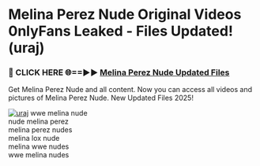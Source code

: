 # Melina Perez Nude Original Videos 0nlyFans Leaked - Files Updated! (uraj)

<h3>🔴 CLICK HERE 🌐==►► <a href="https://tinyurl.com/5h6xmrr3" rel="nofollow">Melina Perez Nude Updated Files</a></h3>

Get Melina Perez Nude and all content. Now you can access all videos and pictures of Melina Perez Nude. New Updated Files 2025!

[![uraj](https://i.imgur.com/KVD873Z.gif)](https://tinyurl.com/5h6xmrr3)
wwe melina nude<br>
nude melina perez<br>
melina perez nudes<br>
melina lox nude<br>
melina wwe nudes<br>
wwe melina nudes